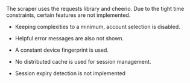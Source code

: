 The scraper uses the requests library and cheerio. Due to the tight time constraints, certain features are not
implemented.

- Keeping complexities to a minimum, account selection is disabled.

- Helpful error messages are also not shown.

- A constant device fingerprint is used.

- No distributed cache is used for session management.

- Session expiry detection is not implemented
